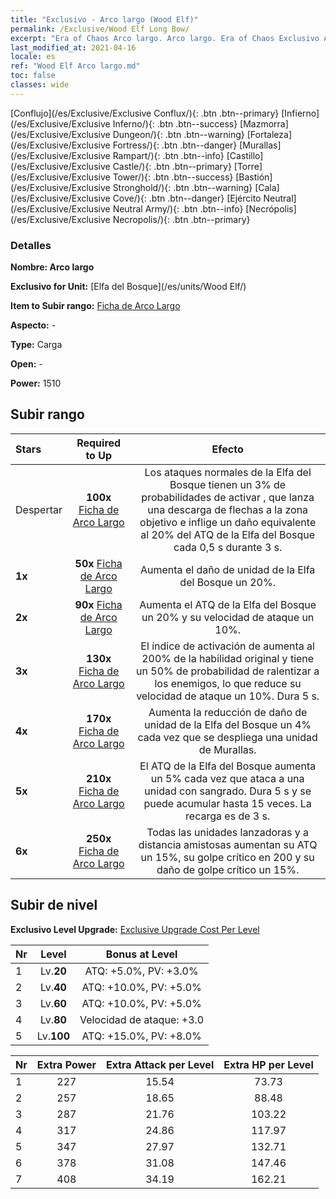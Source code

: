 ```yaml
---
title: "Exclusivo - Arco largo (Wood Elf)"
permalink: /Exclusive/Wood Elf Long Bow/
excerpt: "Era of Chaos Arco largo. Arco largo. Era of Chaos Exclusivo Arco largo. Elfa del Bosque Exclusivo."
last_modified_at: 2021-04-16
locale: es
ref: "Wood Elf Arco largo.md"
toc: false
classes: wide
---
```

 [Conflujo](/es/Exclusive/Exclusive Conflux/){: .btn .btn--primary} [Infierno](/es/Exclusive/Exclusive Inferno/){: .btn .btn--success} [Mazmorra](/es/Exclusive/Exclusive Dungeon/){: .btn .btn--warning} [Fortaleza](/es/Exclusive/Exclusive Fortress/){: .btn .btn--danger} [Murallas](/es/Exclusive/Exclusive Rampart/){: .btn .btn--info} [Castillo](/es/Exclusive/Exclusive Castle/){: .btn .btn--primary} [Torre](/es/Exclusive/Exclusive Tower/){: .btn .btn--success} [Bastión](/es/Exclusive/Exclusive Stronghold/){: .btn .btn--warning} [Cala](/es/Exclusive/Exclusive Cove/){: .btn .btn--danger} [Ejército Neutral](/es/Exclusive/Exclusive Neutral Army/){: .btn .btn--info} [Necrópolis](/es/Exclusive/Exclusive Necropolis/){: .btn .btn--primary} 

### Detalles
 **Nombre: Arco largo** 

 **Exclusivo for Unit:** [Elfa del Bosque](/es/units/Wood Elf/) 

 **Item to Subir rango:** [Ficha de Arco Largo](/es/Items/con_914/)

 **Aspecto:** -

 **Type:** Carga

 **Open:** -

 **Power:** 1510

## Subir rango

  |     Stars    |  Required to Up | Efecto |
  |:-------------|:---------------:|:---------------:|
  |  Despertar  | **100x** [Ficha de Arco Largo](/es/Items/con_914/) | <Tormenta de Flechas> Los ataques normales de la Elfa del Bosque tienen un 3% de probabilidades de activar <Tormenta de Flechas>, que lanza una descarga de flechas a la zona objetivo e inflige un daño equivalente al 20% del ATQ de la Elfa del Bosque cada 0,5 s durante 3 s. |
  | **1x** <i class="fas fa-star"/> | **50x** [Ficha de Arco Largo](/es/Items/con_914/) | Aumenta el daño de unidad de la Elfa del Bosque un 20%. |
  | **2x** <i class="fas fa-star"/> | **90x** [Ficha de Arco Largo](/es/Items/con_914/) | Aumenta el ATQ de la Elfa del Bosque un 20% y su velocidad de ataque un 10%. |
  | **3x** <i class="fas fa-star"/> | **130x** [Ficha de Arco Largo](/es/Items/con_914/) | El índice de activación de <Tormenta de Flechas> aumenta al 200% de la habilidad original y tiene un 50% de probabilidad de ralentizar a los enemigos, lo que reduce su velocidad de ataque un 10%. Dura 5 s. |
  | **4x** <i class="fas fa-star"/> | **170x** [Ficha de Arco Largo](/es/Items/con_914/) | Aumenta la reducción de daño de unidad de la Elfa del Bosque un 4% cada vez que se despliega una unidad de Murallas. |
  | **5x** <i class="fas fa-star"/> | **210x** [Ficha de Arco Largo](/es/Items/con_914/) | El ATQ de la Elfa del Bosque aumenta un 5% cada vez que ataca a una unidad con sangrado. Dura 5 s y se puede acumular hasta 15 veces. La recarga es de 3 s. |
  | **6x** <i class="fas fa-star"/> | **250x** [Ficha de Arco Largo](/es/Items/con_914/) | <Aura de Guardabosques> Todas las unidades lanzadoras y a distancia amistosas aumentan su ATQ un 15%, su golpe crítico en 200 y su daño de golpe crítico un 15%. |


## Subir de nivel
 **Exclusivo Level Upgrade:** [Exclusive Upgrade Cost Per Level](/Exclusive/ExclusiveUpgradeCostPerLevel/)

  |  Nr  |   Level  | Bonus at Level |
  |:-----|:--------:|:--------------:|
  | 1 | Lv.**20** | ATQ: +5.0%, PV: +3.0% |
  | 2 | Lv.**40** | ATQ: +10.0%, PV: +5.0% |
  | 3 | Lv.**60** | ATQ: +10.0%, PV: +5.0% |
  | 4 | Lv.**80** | Velocidad de ataque: +3.0 |
  | 5 | Lv.**100** | ATQ: +15.0%, PV: +8.0% |


  |  Nr  |  Extra Power | Extra Attack per Level | Extra HP per Level |
  |:-----|:--------:|:--------:|:--------:|
  | 1 | 227 | 15.54 | 73.73 |
  | 2 | 257 | 18.65 | 88.48 |
  | 3 | 287 | 21.76 | 103.22 |
  | 4 | 317 | 24.86 | 117.97 |
  | 5 | 347 | 27.97 | 132.71 |
  | 6 | 378 | 31.08 | 147.46 |
  | 7 | 408 | 34.19 | 162.21 |


